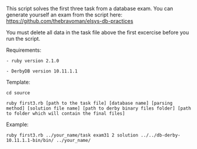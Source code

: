 This script solves the first three task from a database exam. You can generate yourself an exam from the script here:
	https://github.com/thebravoman/elsys-db-practices

You must delete all data in the task file above the first excercise before you run the script.

Requirements:

	- ruby version 2.1.0

	- DerbyDB version 10.11.1.1
	
Template:

	cd source
	
	ruby first3.rb [path to the task file] [database name] [parsing method] [solution file name] [path to derby binary files folder] [path to folder which will contain the final files]

Example:


	ruby first3.rb ../your_name/task exam31 2 solution ../../db-derby-10.11.1.1-bin/bin/ ../your_name/
